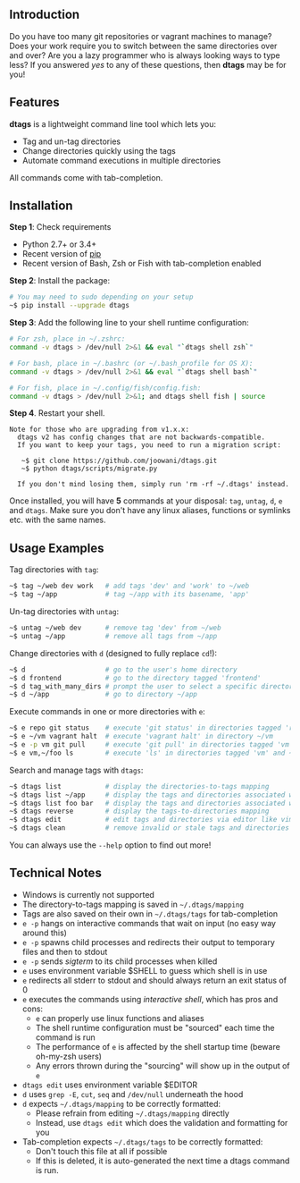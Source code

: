 ## Introduction

Do you have too many git repositories or vagrant machines to manage? Does your 
work require you to switch between the same directories over and over? Are you 
a lazy programmer who is always looking ways to type less? If you answered *yes* 
to any of these questions, then **dtags** may be for you!

## Features

**dtags** is a lightweight command line tool which lets you:

* Tag and un-tag directories
* Change directories quickly using the tags
* Automate command executions in multiple directories

All commands come with tab-completion.

## Installation

**Step 1**: Check requirements

* Python 2.7+ or 3.4+ 
* Recent version of [pip](https://pip.pypa.io) 
* Recent version of Bash, Zsh or Fish with tab-completion enabled

**Step 2**: Install the package:
```bash
# You may need to sudo depending on your setup
~$ pip install --upgrade dtags
```

**Step 3**: Add the following line to your shell runtime configuration:

```bash
# For zsh, place in ~/.zshrc:
command -v dtags > /dev/null 2>&1 && eval "`dtags shell zsh`"

# For bash, place in ~/.bashrc (or ~/.bash_profile for OS X):
command -v dtags > /dev/null 2>&1 && eval "`dtags shell bash`"

# For fish, place in ~/.config/fish/config.fish:
command -v dtags > /dev/null 2>&1; and dtags shell fish | source
```

**Step 4**. Restart your shell.

    Note for those who are upgrading from v1.x.x:
      dtags v2 has config changes that are not backwards-compatible.
      If you want to keep your tags, you need to run a migration script:
      
       ~$ git clone https://github.com/joowani/dtags.git
       ~$ python dtags/scripts/migrate.py
       
      If you don't mind losing them, simply run 'rm -rf ~/.dtags' instead.


Once installed, you will have **5** commands at your disposal: `tag`, `untag`, 
`d`, `e` and `dtags`. Make sure you don't have any linux aliases, functions or 
symlinks etc. with the same names.

## Usage Examples

Tag directories with `tag`:
```bash
~$ tag ~/web dev work   # add tags 'dev' and 'work' to ~/web
~$ tag ~/app            # tag ~/app with its basename, 'app'
```

Un-tag directories with `untag`:
```bash
~$ untag ~/web dev      # remove tag 'dev' from ~/web
~$ untag ~/app          # remove all tags from ~/app 
```

Change directories with `d` (designed to fully replace `cd`!):
```bash
~$ d                    # go to the user's home directory 
~$ d frontend           # go to the directory tagged 'frontend'
~$ d tag_with_many_dirs # prompt the user to select a specific directory         
~$ d ~/app              # go to directory ~/app
```

Execute commands in one or more directories with `e`:
```bash
~$ e repo git status    # execute 'git status' in directories tagged 'repo'
~$ e ~/vm vagrant halt  # execute 'vagrant halt' in directory ~/vm
~$ e -p vm git pull     # execute 'git pull' in directories tagged 'vm' in parallel
~$ e vm,~/foo ls        # execute 'ls' in directories tagged 'vm' and ~/foo
```

Search and manage tags with `dtags`:
```bash
~$ dtags list 		    # display the directories-to-tags mapping
~$ dtags list ~/app     # display the tags and directories associated with ~/app
~$ dtags list foo bar   # display the tags and directories associated with 'foo' or 'bar'
~$ dtags reverse        # display the tags-to-directories mapping
~$ dtags edit           # edit tags and directories via editor like vim
~$ dtags clean          # remove invalid or stale tags and directories
```

You can always use the `--help` option to find out more!

## Technical Notes

* Windows is currently not supported
* The directory-to-tags mapping is saved in `~/.dtags/mapping`
* Tags are also saved on their own in `~/.dtags/tags` for tab-completion
* `e -p` hangs on interactive commands that wait on input (no easy way around this)
* `e -p` spawns child processes and redirects their output to temporary files and then to stdout
* `e -p` sends *sigterm* to its child processes when killed
* `e` uses environment variable $SHELL to guess which shell is in use
* `e` redirects all stderr to stdout and should always return an exit status of 0
* `e` executes the commands using *interactive shell*, which has pros and cons:
    * `e` can properly use linux functions and aliases
    * The shell runtime configuration must be "sourced" each time the command is run
    * The performance of `e` is affected by the shell startup time (beware oh-my-zsh users)
    * Any errors thrown during the "sourcing" will show up in the output of `e`
* `dtags edit` uses environment variable $EDITOR
* `d` uses `grep -E`, `cut`, `seq` and `/dev/null` underneath the hood
* `d` expects `~/.dtags/mapping` to be correctly formatted:
    *  Please refrain from editing `~/.dtags/mapping` directly
    *  Instead, use `dtags edit` which does the validation and formatting for you
* Tab-completion expects `~/.dtags/tags` to be correctly formatted:
    * Don't touch this file at all if possible
    * If this is deleted, it is auto-generated the next time a dtags command is run.
